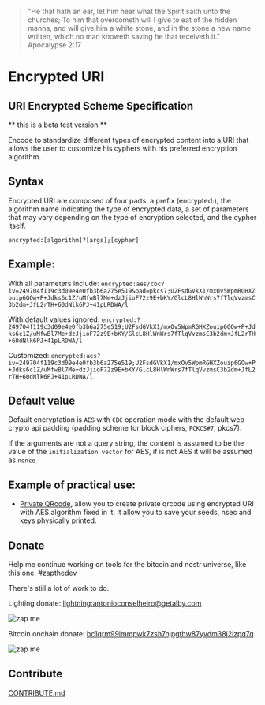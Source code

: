 > "He that hath an ear, let him hear what the Spirit saith unto the churches; To him that overcometh will I give to eat of the hidden
> manna, and will give him a white stone, and in the stone a new name written, which no man knoweth saving he that receiveth it."
> Apocalypse 2:17

# Encrypted URI
## URI Encrypted Scheme Specification

** this is a beta test version **

Encode to standardize different types of encrypted content into a URI that allows the user to customize his cyphers with his preferred encryption algorithm.

## Syntax
Encrypted URI are composed of four parts: a prefix (encrypted:), the algorithm name indicating the type of encrypted data, a set of parameters that may vary depending on the type of encryption selected, and the cypher itself.

```encrypted:[algorithm]?[args];[cypher]```

## Example:
With all parameters include:
```encrypted:aes/cbc?iv=249704f119c3d09e4e0fb3b6a275e519&pad=pkcs7;U2FsdGVkX1/mxOv5WpmRGHXZouip6GOw+P+Jdks6c1Z/uMfwBl7Me+dzJjioF72z9E+bKY/GlcL8HlWnWrs7fTlqVvzmsC3b2dm+JfL2rTH+60dNlk6PJ+41pLRDWA/l```

With default values ignored:
```encrypted:?249704f119c3d09e4e0fb3b6a275e519;U2FsdGVkX1/mxOv5WpmRGHXZouip6GOw+P+Jdks6c1Z/uMfwBl7Me+dzJjioF72z9E+bKY/GlcL8HlWnWrs7fTlqVvzmsC3b2dm+JfL2rTH+60dNlk6PJ+41pLRDWA/l```

Customized:
```encrypted:aes?iv=249704f119c3d09e4e0fb3b6a275e519;U2FsdGVkX1/mxOv5WpmRGHXZouip6GOw+P+Jdks6c1Z/uMfwBl7Me+dzJjioF72z9E+bKY/GlcL8HlWnWrs7fTlqVvzmsC3b2dm+JfL2rTH+60dNlk6PJ+41pLRDWA/l```

## Default value
Default encryptation is ```AES``` with ```CBC``` operation mode with the default web crypto api padding (padding scheme for block ciphers, ```PCKCS#7```, pkcs7).

If the arguments are not a query string, the content is assumed to be the value of the ```initialization vector``` for AES, if is not AES it will be assumed as ```nonce```

## Example of practical use:
 - [Private QRcode](https://antonioconselheiro.github.io/private-qrcode/#/home), allow you to create private qrcode using encrypted URI with AES algorithm fixed in it. It allow you to save your seeds, nsec and keys physically printed.

## Donate
Help me continue working on tools for the bitcoin and nostr universe, like this one. #zapthedev

There's still a lot of work to do.

Lighting donate: <a href="lightning:antonioconselheiro@getalby.com">lightning:antonioconselheiro@getalby.com</a>

![zap me](https://raw.githubusercontent.com/antonioconselheiro/antonioconselheiro/main/img/qrcode-wallet-lighting.png)

Bitcoin onchain donate: <a href="bitcoin:bc1qrm99lmmpwk7zsh7njpgthw87yvdm38j2lzpq7q">bc1qrm99lmmpwk7zsh7njpgthw87yvdm38j2lzpq7q</a>

![zap me](https://raw.githubusercontent.com/antonioconselheiro/antonioconselheiro/main/img/qrcode-wallet-bitcoin.png)

## Contribute
[CONTRIBUTE.md](./CONTRIBUTE.md)